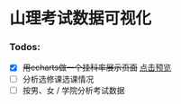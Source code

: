 # 山理考试数据可视化

### Todos:

- [x] ~~用echarts做一个挂科率展示页面~~  [点击预览](http://gaojiajun.cn/bigData/)
- [ ] 分析选修课选课情况
- [ ] 按男、女 / 学院分析考试数据 